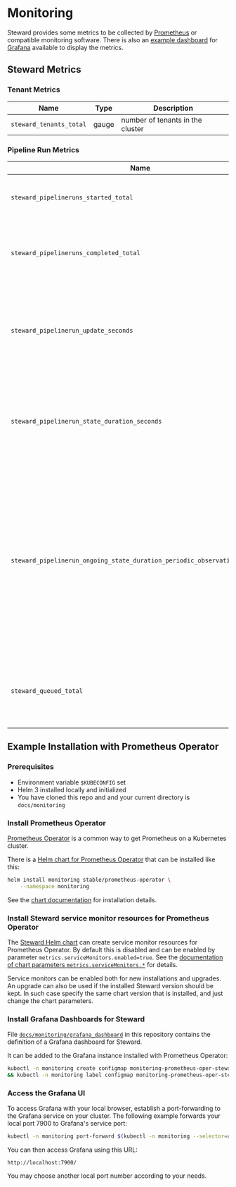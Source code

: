 # Monitoring

Steward provides some metrics to be collected by [Prometheus] or compatible monitoring software.
There is also an [example dashboard][example-dashboard] for [Grafana] available to display the metrics.

## Steward Metrics

### Tenant Metrics

| Name | Type | Description |
| ---- | ---- | ----------- |
| `steward_tenants_total` | gauge | number of tenants in the cluster |

### Pipeline Run Metrics

| Name | Type | Label | Description |
| ---- | ---- | ----- | ----------- |
| `steward_pipelineruns_started_total`          | counter   | _none_ | counter is increased by every started pipeline run |
| `steward_pipelineruns_completed_total`        | counter   | result | counters with result label are increased when result of pipeline run is set |
| `steward_pipelinerun_update_seconds`          | histogram | state  | histogram with 30 exponential buckets starting from 1 ms with factor 1.3 for a pipelinerun update |
| `steward_pipelinerun_state_duration_seconds`  | histogram | state  | histogram with 15 exponential buckets starting from 125ms with factor 2 for the different pipelinerun states |
| `steward_pipelinerun_ongoing_state_duration_periodic_observations_seconds`   | histogram | state  | histogram with 7 exponential buckets starting from 60s with factor 2. It counts the number of periodic observations of pipelinerun in certain states grouped by duration of the current state at the time of observation. |
| `steward_queued_total`                        | gauge     | _none_ | number of pipelineruns waiting in the queue to be processed by the controller |

## Example Installation with Prometheus Operator

### Prerequisites

-   Environment variable `$KUBECONFIG` set
-   Helm 3 installed locally and initialized
-   You have cloned this repo and and your current directory is `docs/monitoring`

### Install Prometheus Operator

[Prometheus Operator][prometheus-operator] is a common way to get Prometheus on a Kubernetes cluster.

There is a [Helm chart for Prometheus Operator][prometheus-operator-chart] that can be installed like this:

```bash
helm install monitoring stable/prometheus-operator \
    --namespace monitoring
```

See the [chart documentation][prometheus-operator-chart] for installation details.

### Install Steward service monitor resources for Prometheus Operator

The [Steward Helm chart](../../charts/steward/README.md) can create service monitor resources for Prometheus Operator.
By default this is disabled and can be enabled by parameter `metrics.serviceMonitors.enabled=true`.
See the [documentation of chart parameters `metrics.serviceMonitors.*`](../../charts/steward/README.md#monitoring) for details.

Service monitors can be enabled both for new installations and upgrades.
An upgrade can also be used if the installed Steward version should be kept.
In such case specify the same chart version that is installed, and just change the chart parameters.

### Install Grafana Dashboards for Steward

File [`docs/monitoring/grafana_dashboard`](./grafana_dashboard.json) in this repository contains the definition of a Grafana dashboard for Steward.

It can be added to the Grafana instance installed with Prometheus Operator:

```bash
kubectl -n monitoring create configmap monitoring-prometheus-oper-steward --from-file ./grafana_dashboard.json \
&& kubectl -n monitoring label configmap monitoring-prometheus-oper-steward grafana_dashboard=1
```

### Access the Grafana UI

To access Grafana with your local browser, establish a port-forwarding to the Grafana service on your cluster.
The following example forwards your local port 7900 to Grafana's service port:

```bash
kubectl -n monitoring port-forward $(kubectl -n monitoring --selector=app=grafana get pod -o name) 7900:3000
```

You can then access Grafana using this URL:

    http://localhost:7900/

You may choose another local port number according to your needs.


[example-dashboard]: grafana_dashboard.json
[Prometheus]: https://prometheus.io/docs/introduction/overview/
[Grafana]: https://grafana.com
[tiller-install]: https://rancher.com/docs/rancher/v2.x/en/installation/ha/helm-init/#install-tiller-on-the-cluster
[prometheus-operator]: https://github.com/coreos/prometheus-operator
[prometheus-operator-chart]: https://github.com/helm/charts/tree/master/stable/prometheus-operator

